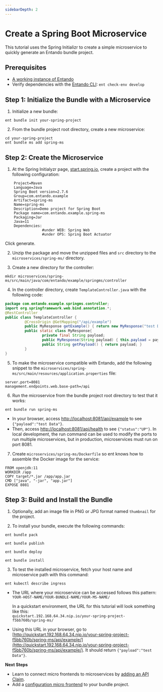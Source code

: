 ```yaml
---
sidebarDepth: 2
---
```


# Create a Spring Boot Microservice

This tutorial uses the Spring Initializr to create a simple microservice to quickly generate an Entando bundle project. 

## Prerequisites
- [A working instance of Entando](../../../docs/getting-started/)
- Verify dependencies with the [Entando CLI](../../../docs/getting-started/entando-cli.md#check-the-environment): `ent check-env develop`

## Step 1: Initialize the Bundle with a Microservice

1. Initialize a new bundle: 
```
ent bundle init your-spring-project
```
2. From the bundle project root directory, create a new microservice:
```
cd your-spring-project
ent bundle ms add spring-ms
```

## Step 2: Create the Microservice
1. At the Spring Initialyzr page, [start.spring.io](http://start.spring.io/), create a project with the following configuration:
```
	Project=Maven
	Language=Java
	Spring Boot version=2.7.6
	Group=com.entando.example
	Artifact=spring-ms 
	Name=spring-ms 
	Description=Demo project for Spring Boot
	Package name=com.entando.example.spring-ms
	Packaging=Jar
	Java=11
	Dependencies:
	             #under WEB: Spring Web 
	             #under OPS: Spring Boot Actuator
```
  Click generate.

2. Unzip the package and move the unzipped files and `src` directory to the `microservices/spring-ms/` directory.

3. Create a new directory for the controller:
```
mkdir microservices/spring-ms/src/main/java/com/entando/example/springms/controller
```
4. In the controller directory, create `TemplateController.java` with the following code:
``` java
package com.entando.example.springms.controller;
import org.springframework.web.bind.annotation.*;
@RestController
public class TemplateController {
         @CrossOrigin @GetMapping("/api/example")
         public MyResponse getExample() { return new MyResponse("test Data"); }
         public static class MyResponse{
                 private final String payload;
                 public MyResponse(String payload) { this.payload = payload; }
                 public String getPayload() { return payload; }
         }
}
```

5. To make the microservice compatible with Entando, add the following snippet to the `microservices/spring-ms/src/main/resources/application.properties` file:

```
server.port=8081
management.endpoints.web.base-path=/api
```
6. Run the microservice from the bundle project root directory to test that it works: 
```
ent bundle run spring-ms
```

- In your browser, access [http://localhost:8081/api/example](http://localhost:8081/api/example) to see `{"payload":"test Data"}`.
- Then, access [http://localhost:8081/api/health](http://localhost:8081/api/health) to see `{"status":"UP"}`.
In local development, the run command can be used to modify the ports to run multiple microservices, but in production, microservices must run on port 8081.

7. Create `microservices/spring-ms/Dockerfile` so ent knows how to assemble the Docker image for the service:

```
FROM openjdk:11
WORKDIR /app
COPY target/*.jar /app/app.jar
CMD ["java", "-jar", "app.jar"]
EXPOSE 8081
```
## Step 3: Build and Install the Bundle

1. Optionally, add an image file in PNG or JPG format named `thumbnail` for the project.

2. To install your bundle, execute the following commands:
```
ent bundle pack
```
```
ent bundle publish
```
```
ent bundle deploy
```
```
ent bundle install 
```
3. To test the installed microservice, fetch your host name and microservice path with this command:
``` 
ent kubectl describe ingress 
```
- The URL where your microservice can be accessed follows this pattern:   
`YOUR-HOST-NAME/YOUR-BUNDLE-NAME/YOUR-MS-NAME/`

     In a quickstart environment, the URL for this tutorial will look something like this:    
`quickstart.192.168.64.34.nip.io/your-spring-project-f5bb760b/spring-ms/`

- Using this URL in your browser, go to  
[http://quickstart.192.168.64.34.nip.io/your-spring-project-f5bb760b/spring-ms/api/example/](http://quickstart.192.168.64.34.nip.io/your-spring-project-f5bb760b/spring-ms/api/example/). It should return `{"payload":"test Data"}`.


**Next Steps**

- Learn to connect micro frontends to microservices by [adding an API Claim](add-api-claim.md).
- Add a [configuration micro frontend](../mfe/widget-configuration.md) to your bundle project. 

